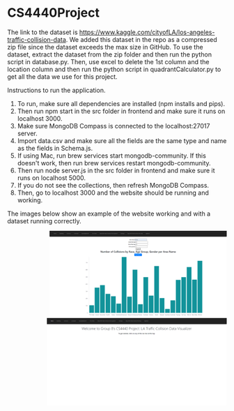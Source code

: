 # CS4440Project

The link to the dataset is https://www.kaggle.com/cityofLA/los-angeles-traffic-collision-data. We added this dataset in the repo as a compressed zip file since the dataset exceeds the max size in GitHub. To use the dataset, extract the dataset from the zip folder and then run the python script in database.py. Then, use excel to delete the 1st column and the location column and then run the python script in quadrantCalculator.py to get all the data we use for this project.

Instructions to run the application.
1. To run, make sure all dependencies are installed (npm installs and pips).
2. Then run npm start in the src folder in frontend and make sure it runs on localhost 3000.
3. Make sure MongoDB Compass is connected to the localhost:27017 server. 
4. Import data.csv and make sure all the fields are the same type and name as the fields in Schema.js.
5. If using Mac, run brew services start mongodb-community. If this doesn't work, then run brew services restart mongodb-community.
6. Then run node server.js in the src folder in frontend and make sure it runs on localhost 5000.
7. If you do not see the collections, then refresh MongoDB Compass.
8. Then, go to localhost 3000 and the website should be running and working.

The images below show an example of the website working and with a dataset running correctly.
<div>
  <img align="right" src="https://github.com/Chauman4/CS4440Project/blob/main/RaceAgeGender.png" height="200">
</div>
<div>
  <img align="right" src="https://github.com/Chauman4/CS4440Project/blob/main/HomePage.png" height="200">
</div>
